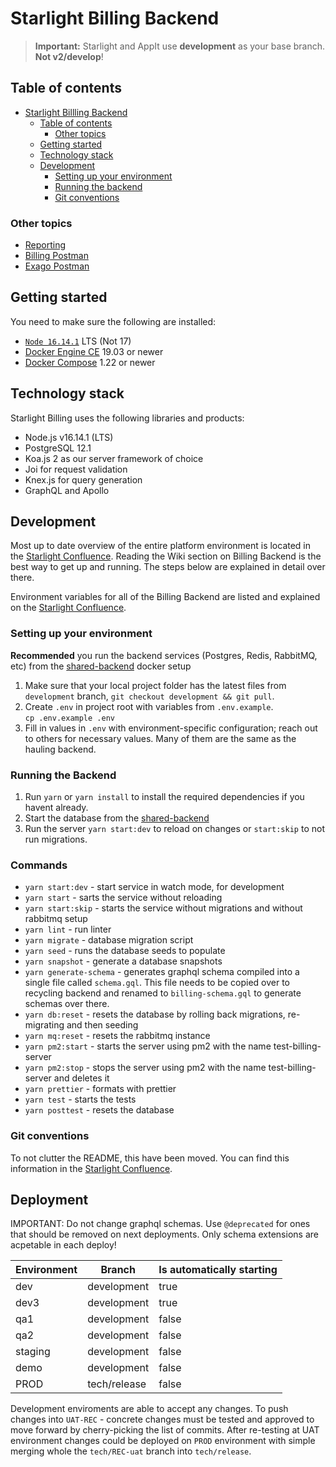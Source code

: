 # Starlight Billing Backend

> **Important:** Starlight and AppIt use **development** as your base branch. **Not v2/develop**!

## Table of contents

- [Starlight Billling Backend](#starlight-billing-backend)
  - [Table of contents](#table-of-contents)
    - [Other topics](#other-topics)
  - [Getting started](#getting-started)
  - [Technology stack](#technology-stack)
  - [Development](#development)
    - [Setting up your environment](#setting-up-your-environment)
    - [Running the backend](#running-the-backend)
    - [Git conventions](#git-conventions)

### Other topics

- [Reporting](./docs/reporting/README.md)
- [Billing Postman](./docs/StarlightBillingService.postman_collection.json)
- [Exago Postman](./docs/reporting/ExagoInit.postman_collection.json)

## Getting started

You need to make sure the following are installed:

- [`Node 16.14.1`](https://nodejs.org/en/) LTS (Not 17)
- [Docker Engine CE](https://docs.docker.com/engine/install/#server) 19.03 or newer
- [Docker Compose](https://docs.docker.com/compose/install/) 1.22 or newer

## Technology stack

Starlight Billing uses the following libraries and products:

- Node.js v16.14.1 (LTS)
- PostgreSQL 12.1
- Koa.js 2 as our server framework of choice
- Joi for request validation
- Knex.js for query generation
- GraphQL and Apollo

## Development

Most up to date overview of the entire platform environment is located in the
[Starlight Confluence](https://starlightpro.atlassian.net/wiki/spaces/DEV/overview). Reading the
Wiki section on Billing Backend is the best way to get up and running. The steps below are explained
in detail over there.

Environment variables for all of the Billing Backend are listed and explained on the
[Starlight Confluence](https://starlightpro.atlassian.net/wiki/spaces/DEV/overview).

### Setting up your environment

**Recommended** you run the backend services (Postgres, Redis, RabbitMQ, etc) from the
[shared-backend](https://github.com/Starlightpro/starlight-shared-backend) docker setup

1. Make sure that your local project folder has the latest files from `development` branch,
   `git checkout development && git pull`.
2. Create `.env` in project root with variables from `.env.example`.  
   `cp .env.example .env`
3. Fill in values in `.env` with environment-specific configuration; reach out to others for
   necessary values. Many of them are the same as the hauling backend.

### Running the Backend

1. Run `yarn` or `yarn install` to install the required dependencies if you havent already.
2. Start the database from the
   [shared-backend](https://github.com/Starlightpro/starlight-shared-backend)
3. Run the server `yarn start:dev` to reload on changes or `start:skip` to not run migrations.

### Commands

- `yarn start:dev` - start service in watch mode, for development
- `yarn start` - sarts the service without reloading
- `yarn start:skip` - starts the service without migrations and without rabbitmq setup
- `yarn lint` - run linter
- `yarn migrate` - database migration script
- `yarn seed` - runs the database seeds to populate
- `yarn snapshot` - generate a database snapshots
- `yarn generate-schema` - generates graphql schema compiled into a single file called `schema.gql`.
  This file needs to be copied over to recycling backend and renamed to `billing-schema.gql` to
  generate schemas over there.
- `yarn db:reset` - resets the database by rolling back migrations, re-migrating and then seeding
- `yarn mq:reset` - resets the rabbitmq instance
- `yarn pm2:start` - starts the server using pm2 with the name test-billing-server
- `yarn pm2:stop` - stops the server using pm2 with the name test-billing-server and deletes it
- `yarn prettier` - formats with prettier
- `yarn test` - starts the tests
- `yarn posttest` - resets the database

### Git conventions

To not clutter the README, this have been moved. You can find this information in the
[Starlight Confluence](https://starlightpro.atlassian.net/wiki/spaces/DEV/overview).

## Deployment

IMPORTANT: Do not change graphql schemas. Use `@deprecated` for ones that should be removed on next
deployments. Only schema extensions are acpetable in each deploy!

| Environment | Branch       | Is automatically starting |
| ----------- | ------------ | ------------------------- |
| dev         | development  | true                      |
| dev3        | development  | true                      |
| qa1         | development  | false                     |
| qa2         | development  | false                     |
| staging     | development  | false                     |
| demo        | development  | false                     |
| PROD        | tech/release | false                     |

Development enviroments are able to accept any changes. To push changes into `UAT-REC` - concrete
changes must be tested and approved to move forward by cherry-picking the list of commits. After
re-testing at UAT environment changes could be deployed on `PROD` environment with simple merging
whole the `tech/REC-uat` branch into `tech/release`.
